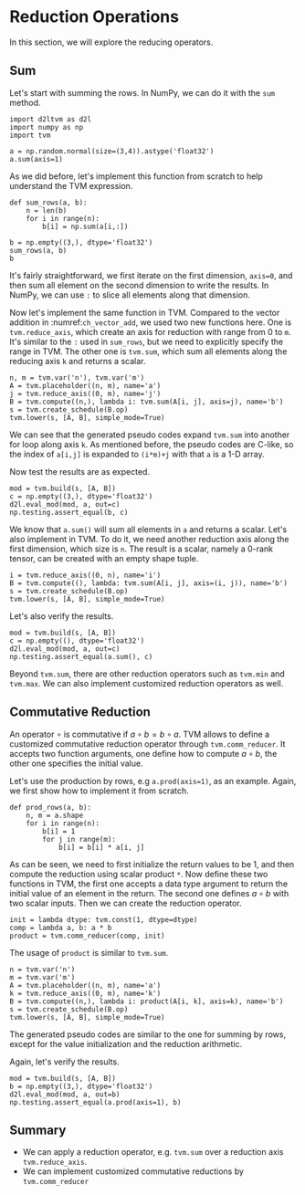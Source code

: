 # Reduction Operations

In this section, we will explore the reducing operators.

## Sum

Let's start with summing the rows. In NumPy, we can do it with the `sum` method.

```{.python .input  n=29}
import d2ltvm as d2l
import numpy as np
import tvm

a = np.random.normal(size=(3,4)).astype('float32')
a.sum(axis=1)
```

As we did before, let's implement this function from scratch to help understand the TVM expression.

```{.python .input  n=2}
def sum_rows(a, b):
    n = len(b)
    for i in range(n):
        b[i] = np.sum(a[i,:])

b = np.empty((3,), dtype='float32')
sum_rows(a, b)
b
```

It's fairly straightforward, we first iterate on the first dimension, `axis=0`, and then sum all element on the second dimension to write the results. In NumPy, we can use `:` to slice all elements along that dimension.

Now let's implement the same function in TVM. Compared to the vector addition in :numref:`ch_vector_add`, we used two new functions here. One is `tvm.reduce_axis`, which create an axis for reduction with range from 0 to `m`. It's similar to the `:` used in `sum_rows`, but we need to explicitly specify the range in TVM. The other one is `tvm.sum`, which sum all elements along the reducing axis `k` and returns a scalar.

```{.python .input  n=30}
n, m = tvm.var('n'), tvm.var('m')
A = tvm.placeholder((n, m), name='a')
j = tvm.reduce_axis((0, m), name='j')
B = tvm.compute((n,), lambda i: tvm.sum(A[i, j], axis=j), name='b')
s = tvm.create_schedule(B.op)
tvm.lower(s, [A, B], simple_mode=True)
```

We can see that the generated pseudo codes expand `tvm.sum` into another for loop along axis `k`. As mentioned before, the pseudo codes are C-like, so the index of `a[i,j]` is expanded to `(i*m)+j` with that `a` is a 1-D array.

Now test the results are as expected.

```{.python .input  n=5}
mod = tvm.build(s, [A, B])
c = np.empty((3,), dtype='float32')
d2l.eval_mod(mod, a, out=c)
np.testing.assert_equal(b, c)
```

We know that `a.sum()` will sum all elements in `a` and returns a scalar. Let's also implement in TVM. To do it, we need another reduction axis along the first dimension, which size is `n`. The result is a scalar, namely a 0-rank tensor, can be created with an empty shape tuple.

```{.python .input  n=31}
i = tvm.reduce_axis((0, n), name='i')
B = tvm.compute((), lambda: tvm.sum(A[i, j], axis=(i, j)), name='b')
s = tvm.create_schedule(B.op)
tvm.lower(s, [A, B], simple_mode=True)
```

Let's also verify the results.

```{.python .input  n=17}
mod = tvm.build(s, [A, B])
c = np.empty((), dtype='float32')
d2l.eval_mod(mod, a, out=c)
np.testing.assert_equal(a.sum(), c)
```

Beyond `tvm.sum`, there are other reduction operators such as `tvm.min` and `tvm.max`. We can also implement customized reduction operators as well.

## Commutative Reduction

An operator $\circ$ is commutative if $a\circ b = b\circ a$. TVM allows to define a customized commutative reduction operator through `tvm.comm_reducer`. It accepts two function arguments, one define how to compute $a\circ b$, the other one specifies the initial value.

Let's use the production by rows, e.g `a.prod(axis=1)`, as an example. Again, we first show how to implement it from scratch.

```{.python .input  n=25}
def prod_rows(a, b):
    n, m = a.shape
    for i in range(n):
        b[i] = 1
        for j in range(m):
            b[i] = b[i] * a[i, j]
```

As can be seen, we need to first initialize the return values to be 1, and then compute the reduction using scalar product `*`. Now define these two functions in TVM, the first one accepts a data type argument to return the initial value of an element in the return. The second one defines $a\circ b$ with two scalar inputs. Then we can create the reduction operator.

```{.python .input}
init = lambda dtype: tvm.const(1, dtype=dtype)
comp = lambda a, b: a * b
product = tvm.comm_reducer(comp, init)
```

The usage of `product` is similar to `tvm.sum`.

```{.python .input  n=26}
n = tvm.var('n')
m = tvm.var('m')
A = tvm.placeholder((n, m), name='a')
k = tvm.reduce_axis((0, m), name='k')
B = tvm.compute((n,), lambda i: product(A[i, k], axis=k), name='b')
s = tvm.create_schedule(B.op)
tvm.lower(s, [A, B], simple_mode=True)
```

The generated pseudo codes are similar to the one for summing by rows, except for the value initialization and the reduction arithmetic.

Again, let's verify the results.

```{.python .input  n=28}
mod = tvm.build(s, [A, B])
b = np.empty((3,), dtype='float32')
d2l.eval_mod(mod, a, out=b)
np.testing.assert_equal(a.prod(axis=1), b)
```

## Summary

- We can apply a reduction operator, e.g. `tvm.sum` over a reduction axis `tvm.reduce_axis`.
- We can implement customized commutative reductions by `tvm.comm_reducer`
